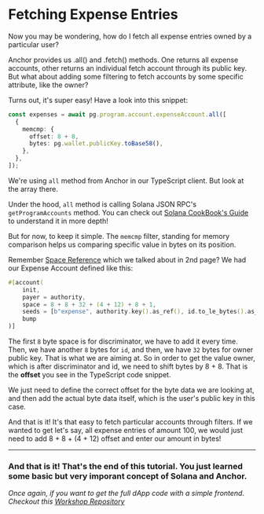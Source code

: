 # Fetching Expense Entries

Now you may be wondering, how do I fetch all expense entries owned by a particular user?

Anchor provides us .all() and .fetch() methods. One returns all expense accounts, other returns an individual fetch account through its public key. But what about adding some filtering to fetch accounts by some specific attribute, like the owner?

Turns out, it's super easy!
Have a look into this snippet:

```ts
const expenses = await pg.program.account.expenseAccount.all([
  {
    memcmp: {
      offset: 8 + 8,
      bytes: pg.wallet.publicKey.toBase58(),
    },
  },
]);
```

We're using `all` method from Anchor in our TypeScript client. But look at the array there.

Under the hood, `all` method is calling Solana JSON RPC's `getProgramAccounts` method. You can check out [Solana CookBook's Guide](https://solanacookbook.com/guides/get-program-accounts.html#facts) to understand it in more depth!

But for now, to keep it simple. The `memcmp` filter, standing for memory comparison helps us comparing specific value in bytes on its position.

Remember [Space Reference](https://book.anchor-lang.com/anchor_references/space.html) which we talked about in 2nd page? We had our Expense Account defined like this:

```rs
#[account(
    init,
    payer = authority,
    space = 8 + 8 + 32 + (4 + 12) + 8 + 1,
    seeds = [b"expense", authority.key().as_ref(), id.to_le_bytes().as_ref()],
    bump
)]
```

The first `8` byte space is for discriminator, we have to add it every time. Then, we have another `8` bytes for `id`, and then, we have `32` bytes for owner public key. That is what we are aiming at. So in order to get the value owner, which is after discriminator and id, we need to shift bytes by 8 + 8. That is the **offset** you see in the TypeScript code snippet.

We just need to define the correct offset for the byte data we are looking at, and then add the actual byte data itself, which is the user's public key in this case.

And that is it! It's that easy to fetch particular accounts through filters. If we wanted to get let's say, all expense entries of amount 100, we would just need to add 8 + 8 + (4 + 12) offset and enter our amount in bytes!

---

### And that is it! That's the end of this tutorial. You just learned some basic but very imporant concept of Solana and Anchor.

_Once again, if you want to get the full dApp code with a simple frontend. Checkout this [Workshop Repository](https://github.com/GitBolt/expense-tracker-workshop)_
